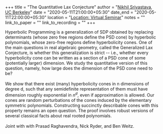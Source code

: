 +++
title = "The Quantitative Lax Conjecture"
author = "<a href="https://math.berkeley.edu/~nikhil/" target="_blank">Nikhil Srivastava, UC Berkeley</a>"
date = "2020-05-11T21:00:00+05:30"
date_end = "2020-05-11T22:00:00+05:30"
location = "<a href="https://bluejeans.com/913829514" target="_blank">Location: Virtual Seminar</a>"
notes = ""
link_to_paper = ""
link_to_recording = ""
+++

Hyperbolic Programming is a generalization of SDP obtained by replacing determinants (whose zero free regions
define the PSD cone) by hyperbolic polynomials, whose zero-free regions define hyperbolicity cones. One of the main
questions in real algebraic geometry, called the Generalized Lax Conjecture, is whether this generalization is
strict -- i.e., whether every hyperbolicity cone can be written as a section of a PSD cone of some (potentially larger)
dimension. We study the quantitative version of this question, namely, how large does the dimension of the PSD cone
need to be?
<br><br>
We show that there exist (many) hyperbolicity cones in n dimensions of degree d, such that any semidefinite
representation of them must have dimension roughly exponential in $n^d$, even if approximation is allowed. Our
cones are random perturbations of the cones induced by the elementary symmetric polynomials. Constructing
succinctly describable cones with this property remains an open question. The proof involves robust versions of
several classical facts about real rooted polynomials.
<br><br>
Joint with with Prasad Raghavendra, Nick Ryder, and Ben Weitz.